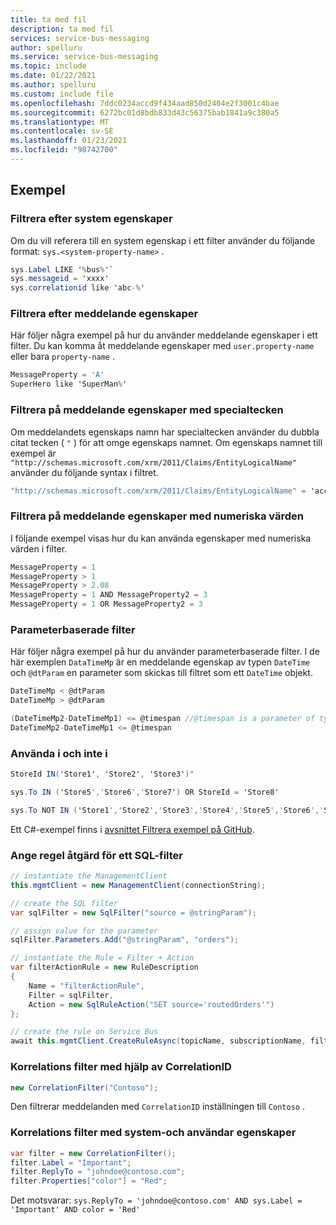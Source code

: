 ```yaml
---
title: ta med fil
description: ta med fil
services: service-bus-messaging
author: spelluru
ms.service: service-bus-messaging
ms.topic: include
ms.date: 01/22/2021
ms.author: spelluru
ms.custom: include file
ms.openlocfilehash: 7ddc0234accd9f434aad850d2404e2f3001c4bae
ms.sourcegitcommit: 6272bc01d8bdb833d43c56375bab1841a9c380a5
ms.translationtype: MT
ms.contentlocale: sv-SE
ms.lasthandoff: 01/23/2021
ms.locfileid: "98742700"
---
```

## <a name="examples"></a>Exempel

### <a name="filter-on-system-properties"></a>Filtrera efter system egenskaper
Om du vill referera till en system egenskap i ett filter använder du följande format: `sys.<system-property-name>` . 

```csharp
sys.Label LIKE '%bus%'`
sys.messageid = 'xxxx'
sys.correlationid like 'abc-%'
```

### <a name="filter-on-message-properties"></a>Filtrera efter meddelande egenskaper
Här följer några exempel på hur du använder meddelande egenskaper i ett filter. Du kan komma åt meddelande egenskaper med `user.property-name` eller bara `property-name` .

```csharp
MessageProperty = 'A'
SuperHero like 'SuperMan%'
```

### <a name="filter-on-message-properties-with-special-characters"></a>Filtrera på meddelande egenskaper med specialtecken
Om meddelandets egenskaps namn har specialtecken använder du dubbla citat tecken ( `"` ) för att omge egenskaps namnet. Om egenskaps namnet till exempel är `"http://schemas.microsoft.com/xrm/2011/Claims/EntityLogicalName"` använder du följande syntax i filtret. 

```csharp
"http://schemas.microsoft.com/xrm/2011/Claims/EntityLogicalName" = 'account'
```

### <a name="filter-on-message-properties-with-numeric-values"></a>Filtrera på meddelande egenskaper med numeriska värden
I följande exempel visas hur du kan använda egenskaper med numeriska värden i filter. 

```csharp
MessageProperty = 1
MessageProperty > 1
MessageProperty > 2.08
MessageProperty = 1 AND MessageProperty2 = 3
MessageProperty = 1 OR MessageProperty2 = 3
```

### <a name="parameter-based-filters"></a>Parameterbaserade filter
Här följer några exempel på hur du använder parameterbaserade filter. I de här exemplen `DataTimeMp` är en meddelande egenskap av typen `DateTime` och `@dtParam` en parameter som skickas till filtret som ett `DateTime` objekt.

```csharp
DateTimeMp < @dtParam
DateTimeMp > @dtParam

(DateTimeMp2-DateTimeMp1) <= @timespan //@timespan is a parameter of type TimeSpan
DateTimeMp2-DateTimeMp1 <= @timespan
```

### <a name="using-in-and-not-in"></a>Använda i och inte i

```csharp
StoreId IN('Store1', 'Store2', 'Store3')"

sys.To IN ('Store5','Store6','Store7') OR StoreId = 'Store8'

sys.To NOT IN ('Store1','Store2','Store3','Store4','Store5','Store6','Store7','Store8') OR StoreId NOT IN ('Store1','Store2','Store3','Store4','Store5','Store6','Store7','Store8')
```

Ett C#-exempel finns i [avsnittet Filtrera exempel på GitHub](https://github.com/Azure/azure-service-bus/tree/master/samples/DotNet/Azure.Messaging.ServiceBus/BasicSendReceiveTutorialwithFilters).


### <a name="set-rule-action-for-a-sql-filter"></a>Ange regel åtgärd för ett SQL-filter

```csharp
// instantiate the ManagementClient
this.mgmtClient = new ManagementClient(connectionString);

// create the SQL filter
var sqlFilter = new SqlFilter("source = @stringParam");

// assign value for the parameter
sqlFilter.Parameters.Add("@stringParam", "orders");

// instantiate the Rule = Filter + Action
var filterActionRule = new RuleDescription
{
    Name = "filterActionRule",
    Filter = sqlFilter,
    Action = new SqlRuleAction("SET source='routedOrders'")
};

// create the rule on Service Bus
await this.mgmtClient.CreateRuleAsync(topicName, subscriptionName, filterActionRule);
```

### <a name="correlation-filter-using-correlationid"></a>Korrelations filter med hjälp av CorrelationID

```csharp
new CorrelationFilter("Contoso");
```

Den filtrerar meddelanden med `CorrelationID` inställningen till `Contoso` . 

### <a name="correlation-filter-using-system-and-user-properties"></a>Korrelations filter med system-och användar egenskaper

```csharp
var filter = new CorrelationFilter();
filter.Label = "Important";
filter.ReplyTo = "johndoe@contoso.com";
filter.Properties["color"] = "Red";
```

Det motsvarar: `sys.ReplyTo = 'johndoe@contoso.com' AND sys.Label = 'Important' AND color = 'Red'`

